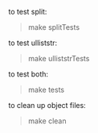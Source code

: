to test split:
> make splitTests

to test ulliststr:
> make ulliststrTests

to test both:
> make tests

to clean up object files:
> make clean